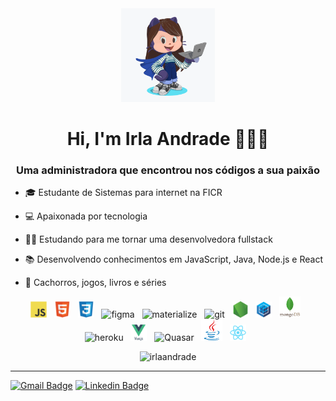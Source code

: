 <div align="center">
<img src="octocat.png" alt="GitHub Logo" width="150" height="150" />
</div>

<h1 align="center">Hi, I'm Irla Andrade 👋👩‍💻</h1>

<p><h3 align="center">Uma administradora que encontrou nos códigos a sua paixão</h3></p>

- 🎓 Estudante de Sistemas para internet na FICR
  
- 💻 Apaixonada por tecnologia
  
- 👩‍💻 Estudando para me tornar uma desenvolvedora fullstack
  
- 📚 Desenvolvendo conhecimentos em JavaScript, Java, Node.js e React
  
- 🥰 Cachorros, jogos, livros e séries

<p align="center"><img src="https://raw.githubusercontent.com/devicons/devicon/master/icons/javascript/javascript-original.svg" height="26" alt="Javascript"> &nbsp;
<img src="https://raw.githubusercontent.com/devicons/devicon/master/icons/html5/html5-original.svg" height="26" alt="HTML"> &nbsp;
<img src="https://raw.githubusercontent.com/devicons/devicon/master/icons/css3/css3-original.svg" height="26" alt="CSS"> &nbsp;
<img src="https://www.vectorlogo.zone/logos/figma/figma-icon.svg" height="26" alt="figma"/> &nbsp;
<img src="https://raw.githubusercontent.com/prplx/svg-logos/5585531d45d294869c4eaab4d7cf2e9c167710a9/svg/materialize.svg" height="26" width="34" alt="materialize"/> &nbsp;
<img src="https://www.vectorlogo.zone/logos/git-scm/git-scm-icon.svg" height="26" alt="git"/> &nbsp;
<img src="https://raw.githubusercontent.com/devicons/devicon/master/icons/nodejs/nodejs-original.svg" height="26" alt="NodeJS"> &nbsp;
<img src="https://raw.githubusercontent.com/devicons/devicon/master/icons/sequelize/sequelize-original.svg" height="26" alt="Sequelize"> &nbsp;
<img src="https://raw.githubusercontent.com/devicons/devicon/master/icons/mongodb/mongodb-original-wordmark.svg" height="34" alt="MongoDB"> &nbsp;
<img src="https://www.vectorlogo.zone/logos/heroku/heroku-icon.svg" height="26" width="34" alt="heroku"/> &nbsp;
<img src="https://raw.githubusercontent.com/devicons/devicon/master/icons/vuejs/vuejs-original-wordmark.svg" height="26" alt="Vuejs"/> &nbsp;
<img src="https://cdn.quasar.dev/logo/svg/quasar-logo.svg" height="26" alt="Quasar"/> &nbsp;
<img src="https://raw.githubusercontent.com/devicons/devicon/master/icons/java/java-original.svg" height="34" alt="Java"> &nbsp;
<img src="https://raw.githubusercontent.com/devicons/devicon/master/icons/react/react-original.svg" height="26" alt="React"> &nbsp;</p>

<p align="center"><img src="https://github-readme-stats.vercel.app/api?username=irlaandrade&show_icons=true&theme=radical" alt="irlaandrade" /></p>



---
[![Gmail Badge](https://img.shields.io/badge/gmail-c14438?style=flat-square&logo=Gmail&logoColor=white&link=mailto:paula.irla@gmail.com)](mailto:paula.irla@gmail.com)
[![Linkedin Badge](https://img.shields.io/badge/-irlaandrade-blue?style=flat-square&logo=Linkedin&logoColor=white&link=https://www.linkedin.com/in/irlaandrade/)](https://www.linkedin.com/in/irlaandrade/)

